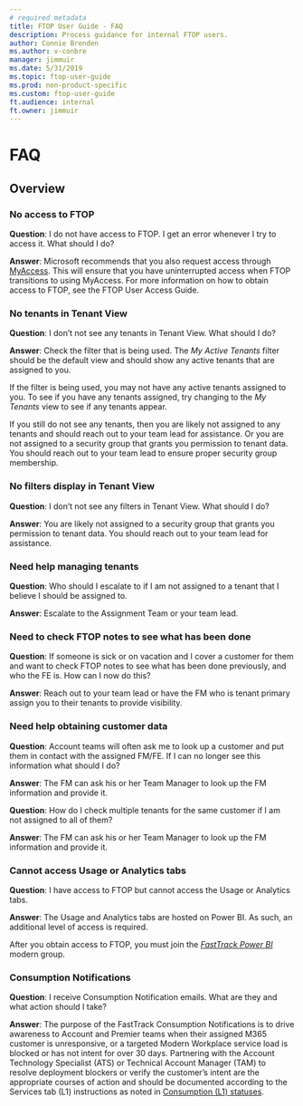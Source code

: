 ```yaml
---
# required metadata
title: FTOP User Guide - FAQ
description: Process guidance for internal FTOP users.
author: Connie Brenden
ms.author: v-conbre
manager: jimmuir
ms.date: 5/31/2019
ms.topic: ftop-user-guide
ms.prod: non-product-specific
ms.custom: ftop-user-guide
ft.audience: internal
ft.owner: jimmuir
---
```

# FAQ

## Overview

### No access to FTOP

**Question**: I do not have access to FTOP. I get an error whenever I try to access it. What should I do?

**Answer**: Microsoft recommends that you also request access through [MyAccess](https://MyAccess). This will ensure that you have uninterrupted access when FTOP transitions to using MyAccess. For more information on how to obtain access to FTOP, see the FTOP User Access Guide.

### No tenants in Tenant View

**Question**: I don’t not see any tenants in Tenant View. What should I do?

**Answer**: Check the filter that is being used. The *My Active Tenants* filter should be the default view and should show any active tenants that are assigned to you.

If the filter is being used, you may not have any active tenants assigned to you. To see if you have any tenants assigned, try changing to the *My Tenants* view to see if any tenants appear.

If you still do not see any tenants, then you are likely not assigned to any tenants and should reach out to your team lead for assistance. Or you are not assigned to a security group that grants you permission to tenant data. You should reach out to your team lead to ensure proper security group membership.

### No filters display in Tenant View

**Question**: I don’t not see any filters in Tenant View. What should I do?

**Answer**: You are likely not assigned to a security group that grants you permission to tenant data. You should reach out to your team lead for assistance.

### Need help managing tenants

**Question**: Who should I escalate to if I am not assigned to a tenant that I believe I should be assigned to.

**Answer**: Escalate to the Assignment Team or your team lead.

### Need to check FTOP notes to see what has been done

**Question**: If someone is sick or on vacation and I cover a customer for them and want to check FTOP notes to see what has been done previously, and who the FE is. How can I now do this?

**Answer**: Reach out to your team lead or have the FM who is tenant primary assign you to their tenants to provide visibility.

### Need help obtaining customer data

**Question**: Account teams will often ask me to look up a customer and put them in contact with the assigned FM/FE. If I can no longer see this information what should I do?

**Answer**: The FM can ask his or her Team Manager to look up the FM information and provide it.  

**Question**: How do I check multiple tenants for the same customer if I am not assigned to all of them?

**Answer**: The FM can ask his or her Team Manager to look up the FM information and provide it.  

### Cannot access Usage or Analytics tabs

**Question**: I have access to FTOP but cannot access the Usage or Analytics tabs.

**Answer**: The Usage and Analytics tabs are hosted on Power BI. As such, an additional level of access is required.

After you obtain access to FTOP, you must join the *[FastTrack Power BI](https://microsoft.sharepoint.com/teams/FastTrackPowerBI)* modern group.

### Consumption Notifications

**Question**: I receive Consumption Notification emails.  What are they and what action should I take?

**Answer**: The purpose of the FastTrack Consumption Notifications is to drive awareness to Account and Premier teams when their assigned M365 customer is unresponsive, or a targeted Modern Workplace service load is blocked or has not intent for over 30 days.   Partnering with the Account Technology Specialist (ATS) or Technical Account Manager (TAM) to resolve deployment blockers or verify the customer’s intent are the appropriate courses of action and should be documented according to the Services tab (L1) instructions as noted in [Consumption (L1) statuses](detailed-tenant-view-services-tab.md#comsumption-l1-status).
